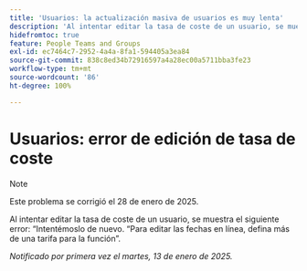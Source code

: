 ```yaml
---
title: 'Usuarios: la actualización masiva de usuarios es muy lenta'
description: 'Al intentar editar la tasa de coste de un usuario, se muestra el siguiente error: “Intentémoslo de nuevo. “Para editar las fechas en línea, defina más de una tarifa para la función”.'
hidefromtoc: true
feature: People Teams and Groups
exl-id: ec7464c7-2952-4a4a-8fa1-594405a3ea84
source-git-commit: 838c8ed34b72916597a4a28ec00a5711bba3fe23
workflow-type: tm+mt
source-wordcount: '86'
ht-degree: 100%

---
```


# Usuarios: error de edición de tasa de coste

>[!NOTE]
>
>Este problema se corrigió el 28 de enero de 2025.

Al intentar editar la tasa de coste de un usuario, se muestra el siguiente error: “Intentémoslo de nuevo. “Para editar las fechas en línea, defina más de una tarifa para la función”.

_Notificado por primera vez el martes, 13 de enero de 2025._
